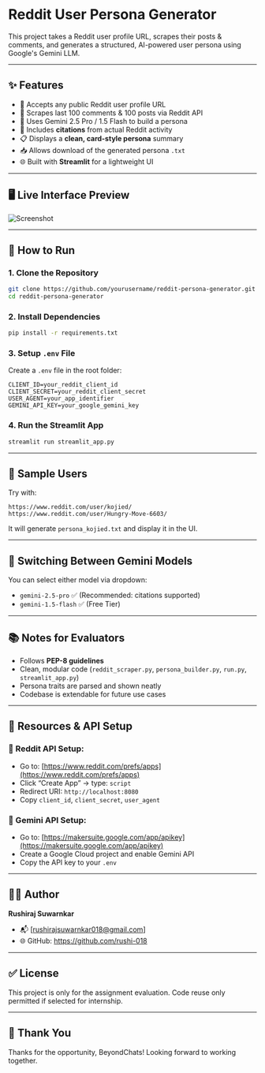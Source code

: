 # Reddit User Persona Generator


This project takes a Reddit user profile URL, scrapes their posts & comments, and generates a structured, AI-powered user persona using Google's Gemini LLM.

---

## ✨ Features

* 🔗 Accepts any public Reddit user profile URL
* 🧹 Scrapes last 100 comments & 100 posts via Reddit API
* 🤖 Uses Gemini 2.5 Pro / 1.5 Flash to build a persona
* 📌 Includes **citations** from actual Reddit activity
* 📋 Displays a **clean, card-style persona** summary
* 📥 Allows download of the generated persona `.txt`
* 🌐 Built with **Streamlit** for a lightweight UI

---

## 🖥️ Live Interface Preview

![Screenshot](screenshot.png) <!-- Optional, if you upload -->

---

## 🚀 How to Run

### 1. Clone the Repository

```bash
git clone https://github.com/yourusername/reddit-persona-generator.git
cd reddit-persona-generator
```

### 2. Install Dependencies

```bash
pip install -r requirements.txt
```

### 3. Setup `.env` File

Create a `.env` file in the root folder:

```env
CLIENT_ID=your_reddit_client_id
CLIENT_SECRET=your_reddit_client_secret
USER_AGENT=your_app_identifier
GEMINI_API_KEY=your_google_gemini_key
```

### 4. Run the Streamlit App

```bash
streamlit run streamlit_app.py
```

---

## 🧪 Sample Users

Try with:

```text
https://www.reddit.com/user/kojied/
https://www.reddit.com/user/Hungry-Move-6603/
```

It will generate `persona_kojied.txt` and display it in the UI.

---

## 🔄 Switching Between Gemini Models

You can select either model via dropdown:

* `gemini-2.5-pro` ✅ (Recommended: citations supported)
* `gemini-1.5-flash` ✅ (Free Tier)

---

## 📚 Notes for Evaluators

* Follows **PEP-8 guidelines**
* Clean, modular code (`reddit_scraper.py`, `persona_builder.py`, `run.py`, `streamlit_app.py`)
* Persona traits are parsed and shown neatly
* Codebase is extendable for future use cases

---

## 📎 Resources & API Setup

### 🔐 Reddit API Setup:

* Go to: [https://www.reddit.com/prefs/apps](https://www.reddit.com/prefs/apps)
* Click “Create App” → type: `script`
* Redirect URI: `http://localhost:8080`
* Copy `client_id`, `client_secret`, `user_agent`

### 🔑 Gemini API Setup:

* Go to: [https://makersuite.google.com/app/apikey](https://makersuite.google.com/app/apikey)
* Create a Google Cloud project and enable Gemini API
* Copy the API key to your `.env`

---

## 👨‍💻 Author

**Rushiraj Suwarnkar**

* 📬 [rushirajsuwarnkar018@gmail.com]
* 🌐 GitHub: https://github.com/rushi-018

---

## ✅ License

This project is only for the assignment evaluation. Code reuse only permitted if selected for internship.

---

## 🙌 Thank You

Thanks for the opportunity, BeyondChats! Looking forward to working together.

